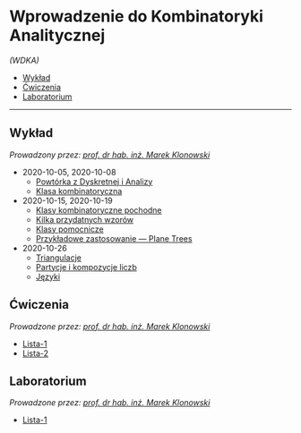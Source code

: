# Wprowadzenie do Kombinatoryki Analitycznej

*(WDKA)*

- [Wykład](#wykład)
- [Ćwiczenia](#ćwiczenia)
- [Laboratorium](#laboratorium)

---

## Wykład

*Prowadzony przez: [prof. dr hab. inż. Marek Klonowski](https://cs.pwr.edu.pl/klonowski/)*

- 2020-10-05, 2020-10-08
    - [Powtórka z Dyskretnej i Analizy](wyk/2020-10-05/powtórka-z-dyskretnej-i-analizy.md)
    - [Klasa kombinatoryczna](wyk/2020-10-08/klasa-kombinatoryczna.md)
- 2020-10-15, 2020-10-19
    - [Klasy kombinatoryczne pochodne](wyk/2020-10-15/klasy-kombinatoryczne-pochodne.md)
    - [Kilka przydatnych wzorów](wyk/2020-10-19/kilka-przydatnych-wzorów.md)
    - [Klasy pomocnicze](wyk/2020-10-19/klasy-pomocnicze.md)
    - [Przykładowe zastosowanie — Plane Trees](wyk/2020-10-19/plane-trees.md)
- 2020-10-26
    - [Triangulacje](wyk/2020-10-26/triangulacje.md)
    - [Partycje i kompozycje liczb](wyk/2020-10-26/partycje-i-kompozycje-liczb.md)
    - [Języki](wyk/2020-10-26/języki.md)

## Ćwiczenia

*Prowadzone przez: [prof. dr hab. inż. Marek Klonowski](https://cs.pwr.edu.pl/klonowski/)*

- [Lista-1](cw/lista-1/lista-1.md)
- [Lista-2](cw/lista-2/lista-2.md)

## Laboratorium

*Prowadzone przez: [prof. dr hab. inż. Marek Klonowski](https://cs.pwr.edu.pl/klonowski/)*

- [Lista-1](lab/lista-1/lista-1.md)

